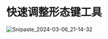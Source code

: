# 快速调整形态键工具
![Snipaste_2024-03-06_21-14-32](https://github.com/Alina-lament/Blender_Keys_Tools/assets/79622143/0271a064-49af-4dc8-84e0-d91dde349afc)
